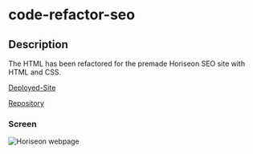 # code-refactor-seo
## Description

The HTML has been refactored for the premade Horiseon SEO site with HTML and CSS.

[Deployed-Site](https://rachela1.github.io/code-refactor-seo/)


[Repository](https://github.com/rachela1/code-refactor-seo)
### Screen

![Horiseon webpage](https://user-images.githubusercontent.com/129688536/232621054-0c72f875-1ce0-495c-8f0a-d3dd0047c8de.png)